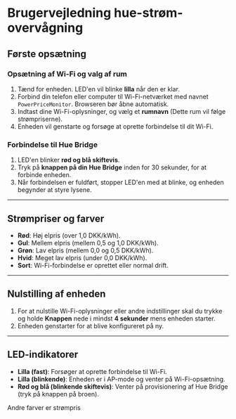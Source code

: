 # Brugervejledning hue-strøm-overvågning

## Første opsætning

### Opsætning af Wi-Fi og valg af rum
1. Tænd for enheden. LED'en vil blinke **lilla** når den er klar.
2. Forbind din telefon eller computer til Wi-Fi-netværket med navnet `PowerPriceMonitor`. Browseren bør åbne automatisk.
3. Indtast dine Wi-Fi-oplysninger, og vælg et **rumnavn** (Dette rum vil følge strømpriserne).
4. Enheden vil genstarte og forsøge at oprette forbindelse til dit Wi-Fi.

### Forbindelse til Hue Bridge
1. LED'en blinker **rød og blå skiftevis**.
2. Tryk på **knappen på din Hue Bridge** inden for 30 sekunder, for at forbinde enheden.
3. Når forbindelsen er fuldført, stopper LED'en med at blinke, og enheden begynder at styre lysene.

---
## Strømpriser og farver
- **Rød**: Høj elpris (over 1,0 DKK/kWh).
- **Gul**: Mellem elpris (mellem 0,5 og 1,0 DKK/kWh).
- **Grøn**: Lav elpris (mellem 0,0 og 0,5 DKK/kWh).
- **Hvid**: Meget lav elpris (under 0,0 DKK/kWh).
- **Sort**: Wi-Fi-forbindelse er oprettet eller normal drift.

---

## Nulstilling af enheden

1. For at nulstille Wi-Fi-oplysninger eller andre indstillinger skal du trykke og holde **Knappen** nede i mindst **4 sekunder** mens enheden starter.
2. Enheden genstarter for at blive konfigureret på ny.

---

## LED-indikatorer

- **Lilla (fast)**: Forsøger at oprette forbindelse til Wi-Fi.
- **Lilla (blinkende)**: Enheden er i AP-mode og venter på Wi-Fi-opsætning.
- **Rød og blå (blinkende skiftevis)**: Venter på provisionering af Hue Bridge (tryk på knappen på broen).

Andre farver er strømpris